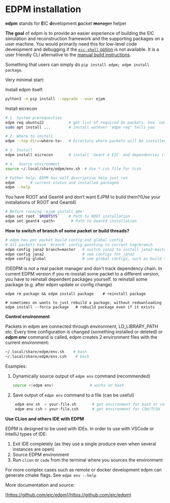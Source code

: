 # EDPM installation

**edpm** stands for **E**IC **d**evelopment  **p**acket ~~**m**anager~~ helper

**The goal** of edpm is to provide an easier experience of building the EIC
simulation and reconstruction framework and the supporting packages on a
user machine. You would primarily need this for low-level code development
and debugging if the [`eic-shell` option](Use_with_eic_shell.md) is not
available. It is a user friendly CLI alternative to the 
[manual build instructions](Manual_Build.md).

Something that users can simply do `pip install edpm; edpm install package`.

Very minimal start:

Install edpm itself:

```sh
python3 -m pip install --upgrade --user ejpm
```

Install eicrecon

```sh
# 1. System prerequesties
edpm req ubuntu22           # get list of required OS packets. Use `centos8` on RHEL8  
sudo apt install ...        # install watever 'edpm req' tells you

# 2. Where to install
edpm --top-dir=<where-to>   # Directory where packets will be installed

# 3. Install
edpm install eicrecon       # install 'Geant 4 EIC' and dependencies (like vgm, hepmc)

# 4.  Source environment
source ~/.local/share/edpm/env.sh  # Use *.csh file for tcsh

# Futher help. EDPM has self descriptive help just run
edpm       # current status and installed packaged
edpm --help
```

You have ROOT and Geant4 and don’t want EJPM to build them?(Use your installations of ROOT and Geant4)

```sh
# Before running 'ejpm install g4e'
edpm set root `$ROOTSYS`    # Path to ROOT installation
edpm set geant4 <path>       # Path to Geant4 installation
```

**How to switch of branch of some packet or build threads?**

```sh
# edpm has per packet build config and global config
# all packets have 'branch' config pointing to current tag/branch
edpm config jana2 branch=master   # switch jana2 to install jana2-master branch
edpm config jana2                 # see configs for jana2
edpm config global                # see global configs, such as build threads
```

(!)EDPM is not a real packet manager and don't track dependency chain. In
current EDPM version if you re-insstall some packet to a different version,
you have to reinstall dependent packages yourself. to reinstall some package
(e.g. after edpm update or config change)

```
edpm rm package && edpm install package    # reinstall package

# sometimes on wants to just rebuild a package, without redownloading 
edpm install --forca package   # rebuild package even if it exists
```

**Control environment**

Packets in edpm are connected through environment, LD_LIBRARY_PATH etc.
Every time configuration is changed (something installed or deleted) or
***edpm env*** command is called, edpm creates
2 environment files with the current environment:

```bash
~/.local/share/edpm/env.sh    # bash
~/.local/share/edpm/env.csh    # bash
```

Examples:

1. Dynamically source output of ```edpm env``` command (recommended)

    ```bash        
    source <(edpm env)                # works on bash
    ```
2. Save output of ```edpm env``` command to a file (can be useful)

    ```bash
     edpm env sh  > your-file.sh       # get environment for bash or compatible shells
     edpm env csh > your-file.csh      # get environment for CSH/TCSH
    ```

**Use CLion and others IDE with EDPM**

EDPM is designed to be used with IDEs. In order to use with VSCode or IntelliJ types of IDE:

1. Exit IDE completely (as they use a single produce even when several instances are open)
2. Source EDPM environment
3. Run `clion` or `code` from the terminal where you sources the environment

For more complex cases such as remote or docker development edpm can generate cmake
flags. See `edpm env --help`

More documentation and source:

[https://github.com/eic/edpm](https://github.com/eic/edpm)
